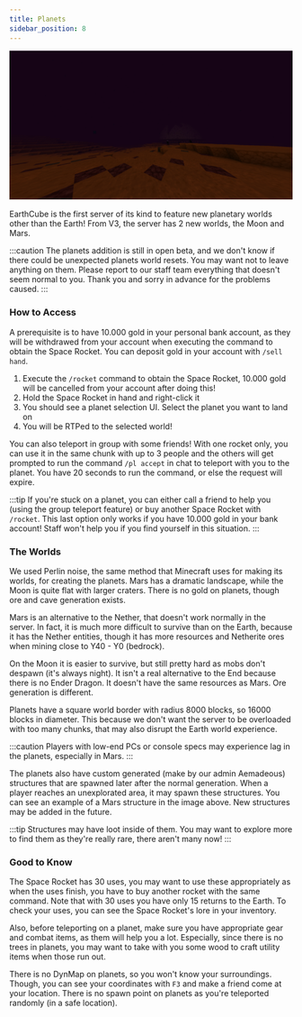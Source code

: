 ```yaml
---
title: Planets
sidebar_position: 8
---
```


![Mars](./img/mars-structure.png)

EarthCube is the first server of its kind to feature new planetary worlds other than the Earth! From V3, the server has 2 new worlds, the Moon and Mars.

:::caution
The planets addition is still in open beta, and we don't know if there could be unexpected planets world resets. You may want not to leave anything on them. Please report to our staff team everything that doesn't seem normal to you. Thank you and sorry in advance for the problems caused.
:::

### How to Access

A prerequisite is to have 10.000 gold in your personal bank account, as they will be withdrawed from your account when executing the command to obtain the Space Rocket. You can deposit gold in your account with `/sell hand`.

1. Execute the `/rocket` command to obtain the Space Rocket, 10.000 gold will be cancelled from your account after doing this!
2. Hold the Space Rocket in hand and right-click it
3. You should see a planet selection UI. Select the planet you want to land on
4. You will be RTPed to the selected world!

You can also teleport in group with some friends! With one rocket only, you can use it in the same chunk with up to 3 people and the others will get prompted to run the command `/pl accept` in chat to teleport with you to the planet. You have 20 seconds to run the command, or else the request will expire.

:::tip
If you're stuck on a planet, you can either call a friend to help you (using the group teleport feature) or buy another Space Rocket with `/rocket`. This last option only works if you have 10.000 gold in your bank account! Staff won't help you if you find yourself in this situation.
:::

### The Worlds

We used Perlin noise, the same method that Minecraft uses for making its worlds, for creating the planets. Mars has a dramatic landscape, while the Moon is quite flat with larger craters. There is no gold on planets, though ore and cave generation exists.

Mars is an alternative to the Nether, that doesn't work normally in the server. In fact, it is much more difficult to survive than on the Earth, because it has the Nether entities, though it has more resources and Netherite ores when mining close to Y40 - Y0 (bedrock).

On the Moon it is easier to survive, but still pretty hard as mobs don't despawn (it's always night). It isn't a real alternative to the End because there is no Ender Dragon. It doesn't have the same resources as Mars. Ore generation is different.

Planets have a square world border with radius 8000 blocks, so 16000 blocks in diameter. This because we don't want the server to be overloaded with too many chunks, that may also disrupt the Earth world experience.

:::caution
Players with low-end PCs or console specs may experience lag in the planets, especially in Mars.
:::

The planets also have custom generated (make by our admin Aemadeous) structures that are spawned later after the normal generation. When a player reaches an unexplorated area, it may spawn these structures. You can see an example of a Mars structure in the image above. New structures may be added in the future.

:::tip
Structures may have loot inside of them. You may want to explore more to find them as they're really rare, there aren't many now!
:::

### Good to Know

The Space Rocket has 30 uses, you may want to use these appropriately as when the uses finish, you have to buy another rocket with the same command. Note that with 30 uses you have only 15 returns to the Earth. To check your uses, you can see the Space Rocket's lore in your inventory.

Also, before teleporting on a planet, make sure you have appropriate gear and combat items, as them will help you a lot. Especially, since there is no trees in planets, you may want to take with you some wood to craft utility items when those run out.

There is no DynMap on planets, so you won't know your surroundings. Though, you can see your coordinates with `F3` and make a friend come at your location. There is no spawn point on planets as you're teleported randomly (in a safe location).